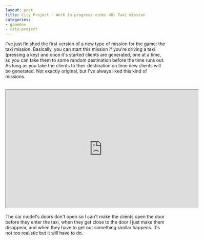 ```yaml
---
layout: post
title: City Project - Work in progress video 46: Taxi mission
categories:
- gamedev
- city-project
---
```


I've just finished the first version of a new type of mission for the game: the taxi mission. Basically, you can start this mission if you're driving a taxi (pressing a key) and once it's started clients are generated, one at a time, so you can take them to some random destination before the time runs out. As long as you take the clients to their destination on time new clients will be generated. Not exactly original, but I've always liked this kind of missions.<br /><br /><div style="text-align: center;"><iframe height="367" src="http://www.youtube.com/embed/YjSw98mFTSw?theme=dark" width="600"></iframe></div><br />The car model's doors don't open so I can't make the clients open the door before they enter the taxi, when they get close to the door I just make them disappear, and when they have to get out something similar happens. It's not too realistic but it will have to do.